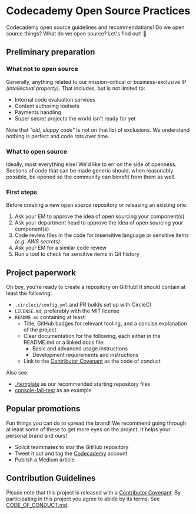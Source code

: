 # Codecademy Open Source Practices

Codecademy open source guidelines and recommendations!
Do we open source things?
What do we open source?
Let's find out!
🙌

## Preliminary preparation

### What not to open source

Generally, anything related to our mission-critical or business-exclusive IP _(intellectual property)_.
That includes, but is not limited to:

* Internal code evaluation services
* Content authoring toolsets
* Payments handling
* Super secret projects the world isn't ready for yet

Note that _"old, sloppy code"_ is not on that list of exclusions.
We understand nothing is perfect and code rots over time.

### What to open source

Ideally, most everything else!
We'd like to err on the side of openness.
Sections of code that can be made generic should, when reasonably possible, be opened so the community can benefit from them as well.

### First steps

Before creating a new open source repository or releasing an existing one:

1. Ask your EM to approve the idea of open sourcing your component(s)
2. Ask your department head to approve the idea of open sourcing your component(s)
3. Code review files in the code for insensitive language or sensitive items _(e.g. AWS secrets)_
4. Ask your EM for a similar code review
5. Run a tool to check for sensitive items in Git history

## Project paperwork

Oh boy, you're ready to create a repository on GitHub! It should contain at least the following:

* `.circleci/config.yml` and PR builds set up with CircleCI
* `LICENSE.md`, preferably with the MIT license
* `README.md` containing at least:
    * Title, GitHub badges for relevant tooling, and a concise explanation of the project
    * Clear documentation for the following, each either in the README.md or a linked docs file:
        * Basic and advanced usage instructions 
        * Development requirements and instructions
    * Link to the [Contributor Covenant](https://www.contributor-covenant.org) as the code of conduct

Also see:

* [./template](./template) as our recommended starting repository files
* [console-fail-test](/) as an example

## Popular promotions

Fun things you can do to spread the brand! We recommend going through at least some of these to get more eyes on the project. It helps your personal brand and ours!

* Solicit teammates to star the GitHub repository
* Tweet it out and tag the [Codecademy](https://twitter.com/Codecademy)‏ account
* Publish a Medium article

## Contribution Guidelines

Please note that this project is released with a [Contributor Covenant](https://www.contributor-covenant.org).
By participating in this project you agree to abide by its terms.
See [CODE_OF_CONDUCT.md](./CODE_OF_CONDUCT.md).
